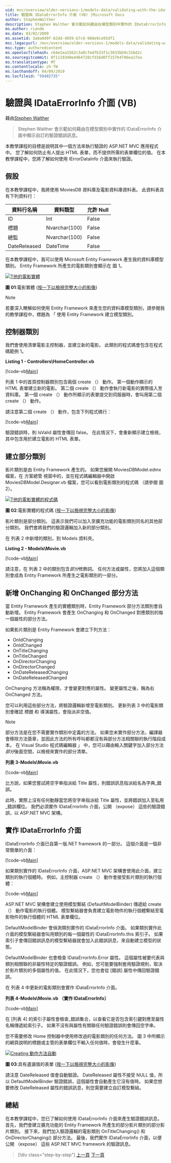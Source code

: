 ```yaml
---
uid: mvc/overview/older-versions-1/models-data/validating-with-the-idataerrorinfo-interface-vb
title: 驗證與 IDataErrorInfo 介面 (VB) |Microsoft Docs
author: StephenWalther
description: Stephen Walther 會示範如何藉由在模型類別中實作的 IDataErrorInfo 介面中顯示自訂的驗證錯誤訊息。
ms.author: riande
ms.date: 03/02/2009
ms.assetid: 3a8a9d9f-82dd-4959-b7c6-960e9ce95df1
msc.legacyurl: /mvc/overview/older-versions-1/models-data/validating-with-the-idataerrorinfo-interface-vb
msc.type: authoredcontent
ms.openlocfilehash: c64e1ea1562c3a0cfe4fb33f1c3033bb9c31bd2c
ms.sourcegitcommit: 0f1119340e4464720cfd16d0ff15764746ea1fea
ms.translationtype: MT
ms.contentlocale: zh-TW
ms.lasthandoff: 04/09/2019
ms.locfileid: "59402735"
---
```

# <a name="validating-with-the-idataerrorinfo-interface-vb"></a>驗證與 IDataErrorInfo 介面 (VB)

藉由[Stephen Walther](https://github.com/StephenWalther)

> Stephen Walther 會示範如何藉由在模型類別中實作的 IDataErrorInfo 介面中顯示自訂的驗證錯誤訊息。


本教學課程的目標是說明其中一個方法來執行驗證的 ASP.NET MVC 應用程式中。 您了解如何防止有人提出 HTML 表單，而不提供所需的表單欄位的值。 在本教學課程中，您將了解如何使用 IErrorDataInfo 介面來執行驗證。

## <a name="assumptions"></a>假設

在本教學課程中，我將使用 MoviesDB 資料庫及電影資料庫資料表。 此資料表具有下列資料行：

<a id="0.6_table01"></a>


| **資料行名稱** | **資料類型** | **允許 Null** |
| --- | --- | --- |
| ID | Int | False |
| 標題 | Nvarchar(100) | False |
| 總監 | Nvarchar(100) | False |
| DateReleased | DateTime | False |


在本教學課程中，我可以使用 Microsoft Entity Framework 產生我的資料庫模型類別。 Entity Framework 所產生的電影類別會顯示在 圖 1。


[![T他的電影實體](validating-with-the-idataerrorinfo-interface-vb/_static/image1.jpg)](validating-with-the-idataerrorinfo-interface-vb/_static/image1.png)

**圖 01**:電影實體 ([按一下以檢視完整大小的影像](validating-with-the-idataerrorinfo-interface-vb/_static/image2.png))


> [!NOTE] 
> 
> 若要深入瞭解如何使用 Entity Framework 來產生您的資料庫模型類別，請參閱我的教學課程中，標題為 「 使用 Entity Framework 建立模型類別。


## <a name="the-controller-class"></a>控制器類別

我們會使用清單電影主控制器，並建立新的電影。 此類別的程式碼會包含在程式碼範例 1。

**Listing 1 - Controllers\HomeController.vb**

[!code-vb[Main](validating-with-the-idataerrorinfo-interface-vb/samples/sample1.vb)]

列表 1 中的首頁控制器類別包含兩個 create （） 動作。 第一個動作顯示的 HTML 表單建立新的電影。 第二個 create （） 動作會執行新電影的實際插入至資料庫。 第一個 create （） 動作所顯示的表單提交到伺服器時，會叫用第二個 create （） 動作。

請注意第二個 create （） 動作，包含下列程式碼行：

[!code-vb[Main](validating-with-the-idataerrorinfo-interface-vb/samples/sample2.vb)]

驗證錯誤時，則 IsValid 屬性會傳回 false。 在此情況下，會重新顯示建立檢視，其中包含用於建立電影的 HTML 表單。

## <a name="creating-a-partial-class"></a>建立部分類別

影片類別是由 Entity Framework 產生的。 如果您展開 MoviesDBModel.edmx 檔案，在 方案總管 視窗中的，並在程式碼編輯器中開啟 MoviesDBModel.Designer.vb 檔案，您可以看到電影類別的程式碼 （請參閱 圖 2）。


[![T他的電影實體的程式碼](validating-with-the-idataerrorinfo-interface-vb/_static/image2.jpg)](validating-with-the-idataerrorinfo-interface-vb/_static/image3.png)

**圖 02**:電影實體的程式碼 ([按一下以檢視完整大小的影像](validating-with-the-idataerrorinfo-interface-vb/_static/image4.png))


影片類別是部分類別。 這表示我們可以加入至擴充功能的電影類別同名的其他部分類別。 我們會將我們的驗證邏輯加入新的部分類別。

在 列表 2 中新增的類別，到 Models 資料夾。

**Listing 2 - Models\Movie.vb**

[!code-vb[Main](validating-with-the-idataerrorinfo-interface-vb/samples/sample3.vb)]

請注意，在 列表 2 中的類別包含*部分*修飾詞。 任何方法或屬性，您將加入這個類別會成為 Entity Framework 所產生之電影類別的一部分。

## <a name="adding-onchanging-and-onchanged-partial-methods"></a>新增 OnChanging 和 OnChanged 部分方法

當 Entity Framework 產生的實體類別時，Entity Framework 部分方法類別會自動新增。 Entity Framework 會產生 OnChanging 和 OnChanged 對應類別的每一個屬性的部分方法。

如果影片類別是 Entity Framework 會建立下列方法：

- OnIdChanging
- OnIdChanged
- OnTitleChanging
- OnTitleChanged
- OnDirectorChanging
- OnDirectorChanged
- OnDateReleasedChanging
- OnDateReleasedChanged

OnChanging 方法稱為權限，才會變更對應的屬性。 變更屬性之後，稱為右 OnChanged 方法。

您可以利用這些部分方法，將驗證邏輯新增至電影類別。 更新列表 3 中的電影類別會確認 標題 和 導演屬性，會指派非空值。

> [!NOTE] 
> 
> 部分方法是在您不需要實作類別中定義的方法。 如果您未實作部分方法，編譯器會移除方法簽章，並因此方法的所有呼叫都都沒有與部分方法相關聯的執行階段成本。 在 Visual Studio 程式碼編輯器 」 中，您可以藉由輸入關鍵字加入部分方法*部分*後面空間，以檢視來實作的部分清單。


**列表 3-Models\Movie.vb**

[!code-vb[Main](validating-with-the-idataerrorinfo-interface-vb/samples/sample4.vb)]

比方說，如果您嘗試將空字串指派給 Title 屬性，則錯誤訊息指派給名為字典\_錯誤。

此時，實際上沒有任何動靜當您將空字串指派給 Title 屬性，並將錯誤加入至私用\_錯誤欄位。 我們必須實作 IDataErrorInfo 介面，公開 （expose） 這些的驗證錯誤，以 ASP.NET MVC 架構。

## <a name="implementing-the-idataerrorinfo-interface"></a>實作 IDataErrorInfo 介面

IDataErrorInfo 介面已自第一版.NET framework 的一部分。 這個介面是一個非常簡單的介面：

[!code-vb[Main](validating-with-the-idataerrorinfo-interface-vb/samples/sample5.vb)]

如果類別實作的 IDataErrorInfo 介面，ASP.NET MVC 架構會使用此介面，建立類別的執行個體時。 例如，主控制器 create （） 動作會接受影片類別的執行個體：

[!code-vb[Main](validating-with-the-idataerrorinfo-interface-vb/samples/sample6.vb)]

ASP.NET MVC 架構會建立使用模型繫結 (DefaultModelBinder) 傳遞給 create （） 動作電影的執行個體。 模型繫結器會負責建立電影物件的執行個體繫結至電影物件的執行個體的 HTML 表單欄位。

DefaultModelBinder 會偵測類別實作的 IDataErrorInfo 介面。 如果類別實作此介面的模型繫結器會叫用類別的每一個屬性的 IDataErrorInfo.this 索引子。 如果索引子會傳回錯誤訊息的模型繫結器就會加入此錯誤訊息，來自動建立模型的狀態。

DefaultModelBinder 也會檢查 IDataErrorInfo.Error 屬性。 這個屬性被要代表與類別相關聯的非屬性特定的驗證錯誤。 例如，您可能要強制套用驗證規則，取決於影片類別的多個屬性的值。 在此情況下，您也會從 [錯誤] 屬性中傳回驗證錯誤。

在 列表 4 中更新的電影類別會實作 IDataErrorInfo 介面。

**列表 4-Models\Movie.vb （實作 IDataErrorInfo）**

[!code-vb[Main](validating-with-the-idataerrorinfo-interface-vb/samples/sample7.vb)]

在 [列表 4] 的索引子屬性會檢查\_錯誤集合，以查看它是否包含索引鍵對應至屬性名稱傳遞給索引子。 如果不沒有與屬性有關聯任何驗證錯誤則會傳回空字串。

您不需要修改 Home 控制器中使用修改過的電影類別的任何方法。 圖 3 中所顯示的網頁說明的標題或主管的表單欄位不輸入任何值時，會發生什麼事。


[![Creating 動作方法自動](validating-with-the-idataerrorinfo-interface-vb/_static/image3.jpg)](validating-with-the-idataerrorinfo-interface-vb/_static/image5.png)

**圖 03**:具有遺漏值的表單 ([按一下以檢視完整大小的影像](validating-with-the-idataerrorinfo-interface-vb/_static/image6.png))


請注意 DateReleased 值會自動驗證。 DateReleased 屬性不接受 NULL 值，所以 DefaultModelBinder 驗證錯誤，這個屬性會自動產生它沒有值時。 如果您想要修改 DateReleased 屬性的錯誤訊息，則您需要建立自訂模型繫結。

## <a name="summary"></a>總結

在本教學課程中，您已了解如何使用 IDataErrorInfo 介面來產生驗證錯誤訊息。 首先，我們會建立擴充功能的 Entity Framework 所產生的部分影片類別的部分影片類別。 接下來，我們加入驗證邏輯的電影類別 OnTitleChanging() 和 OnDirectorChanging() 部分方法。 最後，我們實作 IDataErrorInfo 介面，以便公開 （expose） 這些 ASP.NET MVC framework 的驗證訊息。

> [!div class="step-by-step"]
> [上一頁](performing-simple-validation-vb.md)
> [下一頁](validating-with-a-service-layer-vb.md)
